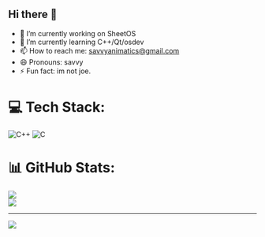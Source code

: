 ## Hi there 👋

- 🔭 I’m currently working on SheetOS
- 🌱 I’m currently learning C++/Qt/osdev
- 📫 How to reach me: savvyanimatics@gmail.com
- 😄 Pronouns: savvy
- ⚡ Fun fact: im not joe.

# 💻 Tech Stack:
![C++](https://img.shields.io/badge/c++-%2300599C.svg?style=for-the-badge&logo=c%2B%2B&logoColor=white) ![C](https://img.shields.io/badge/c-%2300599C.svg?style=for-the-badge&logo=c&logoColor=white)
# 📊 GitHub Stats:
<!-- [](https://github-readme-stats.vercel.app/api?username=savvy3653&theme=dark&hide_border=false&include_all_commits=false&count_private=false)<br/> -->
![](https://nirzak-streak-stats.vercel.app/?user=savvy3653&theme=dark&hide_border=false)<br/>
![](https://github-readme-stats.vercel.app/api/top-langs/?username=savvy3653&theme=dark&hide_border=false&include_all_commits=false&count_private=false&layout=compact)

---
[![](https://visitcount.itsvg.in/api?id=savvy3653&icon=0&color=0)](https://visitcount.itsvg.in)

<!-- Proudly created with GPRM ( https://gprm.itsvg.in ) -->
